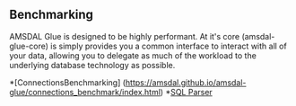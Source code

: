 ## Benchmarking

AMSDAL Glue is designed to be highly performant. At it's core (amsdal-glue-core) is simply provides you a common interface to interact with all of your data, allowing you to delegate as much of the workload to the underlying database technology as possible. 

*[ConnectionsBenchmarking] (https://amsdal.github.io/amsdal-glue/connections_benchmark/index.html)
*[SQL Parser](https://amsdal.github.io/amsdal-glue/sql_parser_benchmark/index.html)

